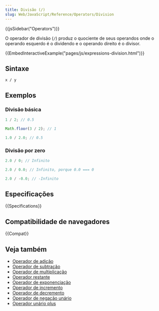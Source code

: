 ```yaml
---
title: Divisão (/)
slug: Web/JavaScript/Reference/Operators/Division
---
```


{{jsSidebar("Operators")}}

O operador de divisão (`/`) produz o quociente de seus operandos onde o operando esquerdo é o dividendo e o operando direito é o divisor.

{{EmbedInteractiveExample("pages/js/expressions-division.html")}}

## Sintaxe

```js-nolint
x / y
```

## Exemplos

### Divisão básica

```js
1 / 2; // 0.5

Math.floor(3 / 2); // 1

1.0 / 2.0; // 0.5
```

### Divisão por zero

```js
2.0 / 0; // Infinito

2.0 / 0.0; // Infinito, porque 0.0 === 0

2.0 / -0.0; // -Infinito
```

## Especificações

{{Specifications}}

## Compatibilidade de navegadores

{{Compat}}

## Veja também

- [Operador de adição](/pt-BR/docs/Web/JavaScript/Reference/Operators/Addition)
- [Operador de subtração](/pt-BR/docs/Web/JavaScript/Reference/Operators/Subtraction)
- [Operador de multiplicação](/pt-BR/docs/Web/JavaScript/Reference/Operators/Multiplication)
- [Operador restante](/pt-BR/docs/Web/JavaScript/Reference/Operators/Remainder)
- [Operador de exponenciação](/pt-BR/docs/Web/JavaScript/Reference/Operators/Exponentiation)
- [Operador de incremento](/pt-BR/docs/Web/JavaScript/Reference/Operators/Increment)
- [Operador de decremento](/pt-BR/docs/Web/JavaScript/Reference/Operators/Decrement)
- [Operador de negação unário](/pt-BR/docs/Web/JavaScript/Reference/Operators/Unary_negation)
- [Operador unário plus](/pt-BR/docs/Web/JavaScript/Reference/Operators/Unary_plus)
